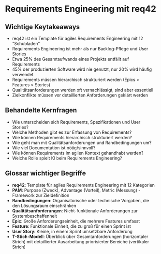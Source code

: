 # Requirements Engineering mit req42

## Wichtige Keytakeaways
- req42 ist ein Template für agiles Requirements Engineering mit 12 "Schubladen"
- Requirements Engineering ist mehr als nur Backlog-Pflege und User Stories
- Etwa 25% des Gesamtaufwands eines Projekts entfällt auf Requirements
- 45% der produzierten Software wird nie genutzt, nur 20% wird häufig verwendet
- Requirements müssen hierarchisch strukturiert werden (Epics > Features > Stories)
- Qualitätsanforderungen werden oft vernachlässigt, sind aber essentiell
- Zielkonflikte müssen vor detaillierten Anforderungen geklärt werden

## Behandelte Kernfragen
- Wie unterscheiden sich Requirements, Spezifikationen und User Stories?
- Welche Methoden gibt es zur Erfassung von Requirements?
- Wie können Requirements hierarchisch strukturiert werden?
- Wie geht man mit Qualitätsanforderungen und Randbedingungen um?
- Wie viel Documentation ist nötig/sinnvoll?
- Wie können Requirements im agilen Kontext gehandhabt werden?
- Welche Rolle spielt KI beim Requirements Engineering?

## Glossar wichtiger Begriffe
- **req42**: Template für agiles Requirements Engineering mit 12 Kategorien
- **PAM**: Purpose (Zweck), Advantage (Vorteil), Metric (Messung) - Framework zur Zieldefinition
- **Randbedingungen**: Organisatorische oder technische Vorgaben, die den Lösungsraum einschränken
- **Qualitätsanforderungen**: Nicht-funktionale Anforderungen zur Systembeschaffenheit
- **Epic**: Große Anforderungseinheit, die mehrere Features umfasst
- **Feature**: Funktionale Einheit, die zu groß für einen Sprint ist
- **User Story**: Kleine, in einem Sprint umsetzbare Anforderung
- **T-Stich-Modell**: Überblick über Gesamtanforderungen (horizontaler Strich) mit detaillierter Ausarbeitung priorisierter Bereiche (vertikaler Strich)